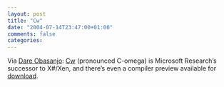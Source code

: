 ```yaml
---
layout: post
title: "Cw"
date: "2004-07-14T23:47:00+01:00"
comments: false
categories: 
---
```


<p>Via <a href="http://www.25hoursaday.com/weblog/PermaLink.aspx?guid=e2f977e1-2fa6-4133-8a0b-14bfb657fcf4">Dare Obasanjo</a>: <a href="http://research.microsoft.com/Comega/">Cw</a> (pronounced C-omega) is Microsoft Research&#8217;s successor to X#/Xen, and there&#8217;s even a compiler preview available for <a href="http://www.research.microsoft.com/research/downloads/default.aspx">download</a>.</p>


